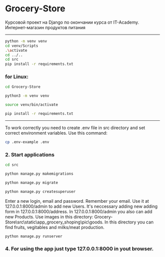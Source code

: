# Grocery-Store
Курсовой проект на Django по окончании курса от IT-Academy. Интернет-магазин продуктов питания
<hr>

```bash
python -m venv venv
cd venv/Scripts
.\activate
cd ../..
cd src
pip install -r requirements.txt
```

###  for Linux:
```bash
cd Grocery-Store
```
```bash
python3 -m venv venv
```
```bash
source venv/bin/activate
```
```bash
pip install -r requirements.txt
```

<hr>

To work correctly you need to create .env file in src directory and set correct environment variables. Use this command:
```bash
cp .env-example .env
```

### 2. Start applications
```bash
cd src
``` 
```bash
python manage.py makemigrations
``` 
```bash
python manage.py migrate
``` 
```bash
python manage.py createsuperuser
``` 
Enter a new login, email and password. Remember your email. Use it at 127.0.0.1:8000/admin to add new Users. It's neccessary adding new adding form in 127.0.0.1:8000/address. In 127.0.0.1:8000/admin you also can add new Products. Use images in this directory: Grocery-Store\src\static\app_grocery_shoping\pic\goods. In this directory you can find fruits, vegitables and milks/meat production.

```bash
python manage.py runserver
``` 
###  4. For using the app just type 127.0.0.1:8000 in yout browser.
